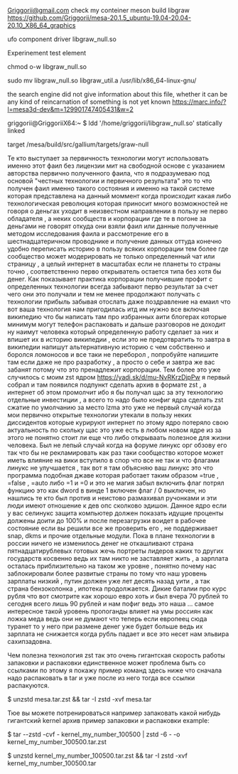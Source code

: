 Griggorii@gmail.com check my conteiner meson build libgraw https://github.com/Griggorii/mesa-20.1.5_ubuntu-19.04-20.04-20.10_X86_64_graphics

ufo component driver libgraw_null.so

Experinement test element 

chmod o-w libgraw_null.so

sudo mv libgraw_null.so libgraw_util.a /usr/lib/x86_64-linux-gnu/


the search engine did not give information about this file, whether it can be any kind of reincarnation of something is not yet known https://marc.info/?l=mesa3d-dev&m=129901747405431&w=2

griggorii@GriggoriiX64:~
$ ldd '/home/griggorii/libgraw_null.so' 
	statically linked


target /mesa/build/src/gallium/targets/graw-null

Те кто выступает за первичность технологии могут использовать именно этот фаил без лицензии мит на свободной основе с указанием авторства первично полученного фаила, что я подразумеваю под основой "честных технологии и первичного результата" это то что получен фаил именно такого состояния и именно на такой системе которая представлена на данный моммент когда происходит какая либо технологическая революция которая приносит много возможностей не говоря о деньгах уходит в неизвестном направлении в пользу не перво обладателя , а неких сообществ и корпорации где те в погоне за деньгами не говорят откуда они взяли фаил или данные полученные методом исследования фаила и рассмотрение его в шестнадцатеричном проводнике и получение данных оттуда конечно удобно переписать историю в пользу всяких корпорации тем более где сообщество может модерировать не только определенный чат или страницу , а целый интернет в масштабах если не планеты то страны точно , соответственно перво открыватель остается типа без хотя бы денег. Как показывает практика корпорации получившие профит с определенных технологии всегда забывают перво результат за счет чего они это получали и тем не менее продолжают получать с технологии прибыль забывая отослать даже поздравление на емаил что вот ваша технология нам пригодилась итд им нужно все включая википедию что бы написать там про избранных аити блогерах которые минимум могут телефон распаковать и дальше разговоров не доходит ну наимут человека который определенную работу сделает за них и впишет их в историю википедии , если это не предотвратить то завтра в википедии напишут альтернативную историю с чем собственно и боролся ломоносов и все таки не переборол , попробуйте напишите там если даже не про разработку , а просто о себе и завтра же вас забанят потому что это пренадлежит корпорации. Тем более это уже случилось с моим zst ядром https://yadi.sk/d/mu-NvRKrzDjpPw я первый собрал и там появился подпункт сделать архив в формате zst , а интернет об этом промолчит ибо я бы получал щас за эту технологию отдельные инвестиции , а всего то надо было конфиг ядра сделать zst сжатие по умолчанию за место lzma это уже не первый случай когда мои первично открытые технологии утекали в пользу неких диссидентов которые курируют интернет по этому ядро потеряло свою актуальность по скольку щас это уже есть в любом новом ядре из за этого не понятно стоит ли еще что либо открываать полезное для жизни человека.  Был не лепый случай когда на форуме линукс орг обзову его так что бы не рекламировать как раз таки сообщество которое может иметь влияние на вики вступило в спор что все не так и что флагами линукс не улучшается , так вот я там объясняю ваш линукс это что программа подобная джаве которая работает таким образом =true , =false , =auto либо =1 и =0 и это не магия забыл включить флаг потрял функцию это как dword в винде 1 включен флаг / 0 выключен, но нашлись те кто был против и неистово размахивал ручонками и эти люди имеют отношение к дев опс сколково эдишон. Данное ядро если у вас селинукс защита компьютер должен показать идущие проценты должены доити до 100% и после перезагрузки воидет в рабочее состояние если вы решили все же проверить его , не поддерживает snap, dkms и прочие отдельные модули. 
Пока в плане технологии в россии ничего не изменилось денег не откашливают страна пятнадцатирублевых готовых жечь портреты лидеров каких то других государств косвенно ведь их там никто не заставляет жить , а зарплата осталась приблизительно на таком же уровне , понятно почему нас заблокировали более развитые страны по тому что наш уровень зарплаты низкий , путин должен уже лет десять назад уити , а так страна бензоколонка , ипотека продолжается. Дикие баталии про курс рубля что вот смотрите как хорошо евро хоть и был вчера 70 рублей то сегодня всего лишь 90 рублей и нам пофиг ведь это наша ... самое интересное такой уровень пропоганды влияет на умы россиян как ложка меда ведь они не думают что теперь если европеец сюда туранет то у него при размене денег уже будет больше ведь их зарплата не снижается когда рубль падает и все это несет нам эльвира сахипзадовна.

Чем полезна технология zst так это очень гигантская скорость работы запаковки и распаковки единственное может проблема быть со ссылками по этому я покажу пример команд здесь ниже что сначала надо распаковать в tar и уже после из него тогда все ссылки распакуются.

$ unzstd mesa.tar.zst && tar -I zstd -xvf mesa.tar

Тюе вы можете потренироваться например запаковать какой нибудь гигантский kernel архив пример запаковки и распаковки example:

$ tar --zstd -cvf - kernel_my_number_100500 | zstd -6 - -o kernel_my_number_100500.tar.zst

$ unzstd kernel_my_number_100500.tar.zst && tar -I zstd -xvf kernel_my_number_100500.tar




